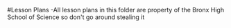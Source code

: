 #Lesson Plans
 -All lesson plans in this folder are property of the
 Bronx High School of Science so don't go around stealing it